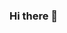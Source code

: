 ### Hi there 👋

<!--
**soulaymaneabiadou/soulaymaneabiadou** is a ✨ _special_ ✨ repository because its `README.md` (this file) appears on your GitHub profile.

Here are some ideas to get you started:

- 🔭 I’m currently working on ... [Africa in Science](https://africainscience.com)
- 🌱 I’m currently learning ... Docker
- 👯 I’m looking to collaborate on ... React & Node
- 🤔 I’m looking for help with ... Microservices
- 💬 Ask me about ... Anything
- 📫 How to reach me: ... [Email](mailto:abiadou.soulaymane@gmail.com) | [LinkedIn](https://www.linkedin.com/in/soulaymaneabiadou/)
- 😄 Pronouns: ... He/Him
- ⚡ Fun fact: ...
-->
